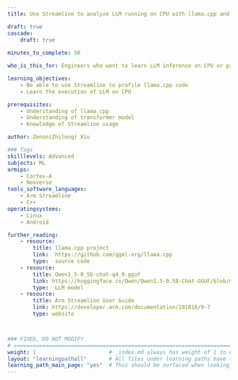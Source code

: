 ```yaml
---
title: Use Streamline to analyze LLM running on CPU with llama.cpp and KleidiAI

draft: true
cascade:
    draft: true
    
minutes_to_complete: 50

who_is_this_for: Engineers who want to learn LLM inference on CPU or proflie and optimize llama.cpp code.

learning_objectives: 
    - Be able to use Streamline to profile llama.cpp code
    - Learn the execution of LLM on CPU

prerequisites:
    - Understanding of llama.cpp
    - Understanding of transformer model
    - Knowledge of Streamline usage

author: Zenon(Zhilong) Xiu

### Tags
skilllevels: Advanced
subjects: ML
armips:
    - Cortex-A
    - Neoverse
tools_software_languages:
    - Arm Streamline
    - C++
operatingsystems:
    - Linux
    - Android

further_reading:
    - resource:
        title: llama.cpp project
        link:  https://github.com/ggml-org/llama.cpp
        type:  source code
    - resource:
        title: Qwen1_5-0_5b-chat-q4_0.gguf 
        link: https://huggingface.co/Qwen/Qwen1.5-0.5B-Chat-GGUF/blob/main/qwen1_5-0_5b-chat-q4_0.gguf 
        type:  LLM model
    - resource:
        title: Arm Streamline User Guide 
        link: https://developer.arm.com/documentation/101816/9-7
        type: website



### FIXED, DO NOT MODIFY
# ================================================================================
weight: 1                       # _index.md always has weight of 1 to order correctly
layout: "learningpathall"       # All files under learning paths have this same wrapper
learning_path_main_page: "yes"  # This should be surfaced when looking for related content. Only set for _index.md of learning path content.
---
```

